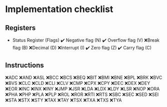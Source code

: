 # Implementation checklist

## Registers

* Status Register (Flags)
    ✔️ Negative flag (N)
        ✔️ Overflow flag (V)
    ❌Break flag (B)
    ❌Decimal (D)
    ❌Interrupt (I)
    ✔️ Zero flag (Z)
    ✔️ Carry flag (C)

## Instructions

  ❌ADC
  ❌AND
  ❌ASL
  ❌BCC
  ❌BCS
  ❌BEQ
  ❌BIT
  ❌BMI
  ❌BNE
  ❌BPL
  ❌BRK
  ❌BVC
  ❌BVS
  ❌CLC
  ❌CLD
  ❌CLI
  ❌CLV
  ❌CMP
  ❌CPX
  ❌CPY
  ❌DEC
  ❌DEX
  ❌DEY
  ❌EOR
  ❌INC
  ❌INX
  ❌INY
  ❌JMP
  ❌JSR
  ❌LDA
  ❌LDX
  ❌LDY
  ❌LSR
  ❌NOP
  ❌ORA
  ❌PHA
  ❌PHP
  ❌PLA
  ❌PLP
  ❌ROL
  ❌ROR
  ❌RTI
  ❌RTS
  ❌SBC
  ❌SEC
  ❌SED
  ❌SEI
  ❌STA
  ❌STX
  ❌STY
  ❌TAX
  ❌TAY
  ❌TSX
  ❌TXA
  ❌TXS
  ❌TYA
